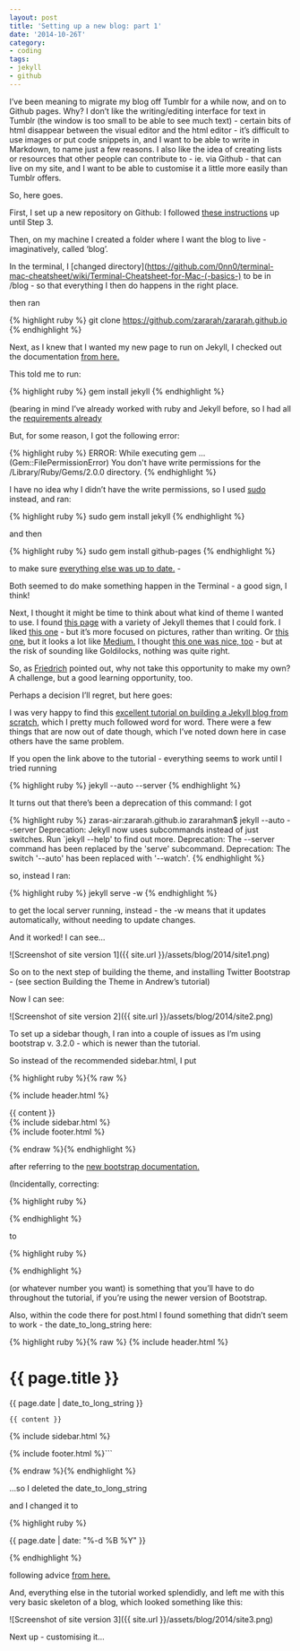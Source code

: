 ```yaml
---
layout: post
title: 'Setting up a new blog: part 1'
date: '2014-10-26T'
category:
- coding
tags:
- jekyll
- github
---
```


I’ve been meaning to migrate my blog off Tumblr for a while now, and on to Github pages. Why? I don’t like the writing/editing interface for text in Tumblr (the window is too small to be able to see much text) - certain bits of html disappear between the visual editor and the html editor - it’s difficult to use images or put code snippets in, and I want to be able to write in Markdown, to name just a few reasons. I also like the idea of creating lists or resources that other people can contribute to - ie. via Github - that can live on my site, and I want to be able to customise it a little more easily than Tumblr offers.

<!--more-->

So, here goes. 

First, I set up a new repository on Github: I followed [these instructions](http://learn.andrewmunsell.com/learn/jekyll-by-example/tutorial) up until Step 3. 

Then, on my machine I created a folder where I want the blog to live - imaginatively, called ‘blog’. 

In the terminal, I [changed directory](https://github.com/0nn0/terminal-mac-cheatsheet/wiki/Terminal-Cheatsheet-for-Mac-(-basics-) to be in /blog - so that everything I then do happens in the right place. 

then ran 

{% highlight ruby %}
git clone https://github.com/zararah/zararah.github.io
{% endhighlight %}

Next, as I knew that I wanted my new page to run on Jekyll, I checked out the documentation [from here.](http://jekyllrb.com/docs/installation/)

This told me to run: 

{% highlight ruby %}
gem install jekyll
{% endhighlight %}

(bearing in mind I’ve already worked with ruby and Jekyll before, so I had all the [requirements already](http://jekyllrb.com/docs/installation/#requirements)

But, for some reason, I got the following error: 

{% highlight ruby %}
ERROR:  While executing gem ... (Gem::FilePermissionError)
    You don't have write permissions for the /Library/Ruby/Gems/2.0.0 directory.
{% endhighlight %}

I have no idea why I didn’t have the write permissions, so I used [sudo](https://www.xkcd.com/149/) instead, and ran:

{% highlight ruby %}
sudo gem install jekyll
{% endhighlight %}

and then 

{% highlight ruby %}
sudo gem install github-pages
{% endhighlight %}

 to make sure [everything else was up to date.](https://github.com/github/pages-gem)  - 

Both seemed to do make something happen in the Terminal - a good sign, I think! 

Next, I thought it might be time to think about what kind of theme I wanted to use. I found [this page](http://jekyllthemes.org/) with a variety of Jekyll themes that I could fork. I liked [this one](http://mademistakes.com/) - but it’s more focused on pictures, rather than writing. Or [this one](http://jekyll.gtat.me/), but it looks a lot like [Medium.](https://medium.com/) I thought [this one was nice, too](http://jekyllthemes.org/themes/exemplar/) - but at the risk of sounding like Goldilocks, nothing was quite right. 

So, as [Friedrich](http://pudo.org/) pointed out, why not take this opportunity to make my own? A challenge, but a good learning opportunity, too. 

Perhaps a decision I’ll regret, but here goes: 

I was very happy to find this [excellent tutorial on building a Jekyll blog from scratch](http://learn.andrewmunsell.com/learn/jekyll-by-example/tutorial), which I pretty much followed word for word. There were a few things that are now out of date though, which I’ve noted down here in case others have the same problem.

If you open the link above to the tutorial - everything seems to work until I tried running

{% highlight ruby %}
jekyll --auto --server
{% endhighlight %}

It turns out that there’s been a deprecation of this command: I got

{% highlight ruby %}
zaras-air:zararah.github.io zararahman$ jekyll --auto --server
       Deprecation: Jekyll now uses subcommands instead of just switches. Run `jekyll --help' to find out more.
       Deprecation: The --server command has been replaced by the 'serve' subcommand.
       Deprecation: The switch '--auto' has been replaced with '--watch'.
{% endhighlight %}

so, instead I ran:

{% highlight ruby %}
jekyll serve -w
{% endhighlight %}

to get the local server running, instead - the -w means that it updates automatically, without needing to update changes. 

And it worked! I can see…

![Screenshot of site version 1]({{ site.url }}/assets/blog/2014/site1.png)

So on to the next step of building the theme, and installing Twitter Bootstrap - (see section Building the Theme in Andrew’s tutorial) 

Now I can see: 

![Screenshot of site version 2]({{ site.url }}/assets/blog/2014/site2.png)

To set up a sidebar though, I ran into a couple of issues as I’m using bootstrap v. 3.2.0 - which is newer than the tutorial.

So instead of the recommended sidebar.html, I put 

{% highlight ruby %}{% raw %}

{% include header.html %}
  <div class="row">
  	 <div class="col-md-8">
    {{ content }}
  </div>
  <div class="col-md-4">
    {% include sidebar.html %}
  </div>
</div>
{% include footer.html %}

{% endraw %}{% endhighlight %}

after referring to the [new bootstrap documentation.](http://bootstrapdocs.com/v3.2.0/docs/css/)

(Incidentally, correcting:

{% highlight ruby %}
<div class="row-fluid">
  <div class="span12">
{% endhighlight %}

to 

{% highlight ruby %}
<div class=”row”>
  <div class=”col-md-12”>
    {% endhighlight %}

(or whatever number you want) is something that you’ll have to do throughout the tutorial, if you’re using the newer version of Bootstrap. 

Also, within the code there for post.html I found something that didn’t seem to work - the date_to_long_string here:

{% highlight ruby %}{% raw %}
  {% include header.html %}

<div class="row-fluid">
  <div class="span8">
    <h1>{{ page.title }}</h1>
    <p class="muted">{{ page.date | date_to_long_string }}</p>

    {{ content }}
  </div>
  <div class="span4">
    {% include sidebar.html %}
  </div>
</div>

{% include footer.html %}```

{% endraw %}{% endhighlight %}

...so I deleted the date_to_long_string 

and I changed it to 

{% highlight ruby %}
  	<p class="muted">{{ page.date | date: "%-d %B %Y" }}</p>
{% endhighlight %}

following advice [from here.](http://alanwsmith.com/jekyll-liquid-date-formatting-examples)

And, everything else in the tutorial worked splendidly, and left me with this very basic skeleton of a blog, which looked something like this: 

![Screenshot of site version 3]({{ site.url }}/assets/blog/2014/site3.png)

Next up - customising it...